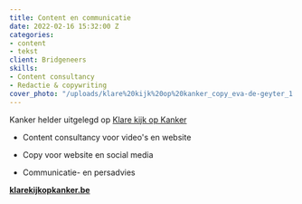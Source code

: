 ```yaml
---
title: Content en communicatie
date: 2022-02-16 15:32:00 Z
categories:
- content
- tekst
client: Bridgeneers
skills:
- Content consultancy
- Redactie & copywriting
cover_photo: "/uploads/klare%20kijk%20op%20kanker_copy_eva-de-geyter_1.png"
---
```


Kanker helder uitgelegd op [Klare kijk op Kanker](https://www.klarekijkopkanker.be)

* Content consultancy voor video's en website

* Copy voor website en social media

* Communicatie- en persadvies

[**klarekijkopkanker.be**](https://www.klarekijkopkanker.be)